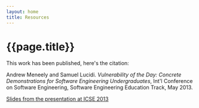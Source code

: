 ```yaml
---
layout: home
title: Resources
---
```


{{page.title}}
==============

This work has been published, here's the citation:

Andrew Meneely and Samuel Lucidi. _Vulnerability of the Day: Concrete Demonstrations for Software Engineering Undergraduates_, Int'l Conference on Software Engineering, Software Engineering Education Track, May 2013.

[Slides from the presentation at ICSE 2013](votd.pptx)
